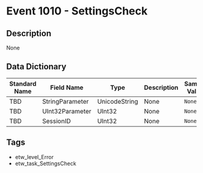 # Event 1010 - SettingsCheck

## Description
None

## Data Dictionary
|Standard Name|Field Name|Type|Description|Sample Value|
|---|---|---|---|---|
|TBD|StringParameter|UnicodeString|None|`None`|
|TBD|UInt32Parameter|UInt32|None|`None`|
|TBD|SessionID|UInt32|None|`None`|

## Tags
* etw_level_Error
* etw_task_SettingsCheck